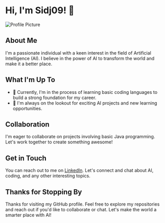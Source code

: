 # Hi, I'm Sidj09! 👋

![Profile Picture](https://github.com/sidj09.png)

## About Me

I'm a passionate individual with a keen interest in the field of Artificial Intelligence (AI). I believe in the power of AI to transform the world and make it a better place.

## What I'm Up To

- 🌱 Currently, I'm in the process of learning basic coding languages to build a strong foundation for my career.
- 👀 I'm always on the lookout for exciting AI projects and new learning opportunities.

## Collaboration

I'm eager to collaborate on projects involving basic Java programming. Let's work together to create something awesome!

## Get in Touch

You can reach out to me on [LinkedIn](https://www.linkedin.com/in/sidj09). Let's connect and chat about AI, coding, and any other interesting topics.

## Thanks for Stopping By

Thanks for visiting my GitHub profile. Feel free to explore my repositories and reach out if you'd like to collaborate or chat. Let's make the world a smarter place with AI!

<!---
sidj09/sidj09 is a ✨ special ✨ repository because its `README.md` (this file) appears on your GitHub profile.
You can click the Preview link to take a look at your changes.
--->
